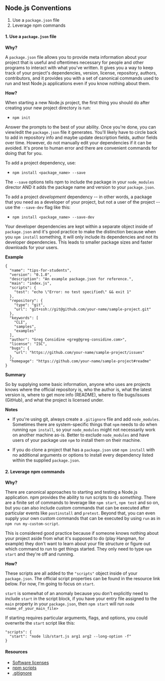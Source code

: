 ## Node.js Conventions

1. Use a `package.json` file
2. Leverage npm commands

#### 1. Use a `package.json` file

**Why?**

A `package.json` file allows you to provide meta information about your project that is useful
and oftentimes necessary for people and other programs to interact with what you've written. It 
gives you a way to keep track of your project's dependencies, version, license, repository, 
authors, contributors, and it provides you with a set of canonical commands used to run and 
test Node.js applications even if you know nothing about them.

**How?**

When starting a new Node.js project, the first thing you should do after creating your new 
project directory is run:

* `npm init`

Answer the prompts to the best of your ability.  Once you're done, you can view/edit the 
`package.json` file it generates.  You'll likely have to circle back to add in repository 
info and maybe update description fields, author fields over time.  However, do not manually 
edit your dependencies if it can be avoided.  It's prone to human error and there are convenient 
commands for doing that for you.

To add a project dependency, use:

* `npm install <package_name> --save`

The `--save` options tells npm to include the package in your `node_modules` director AND it
adds the package name and version to your `package.json`.

To add a project *development* dependency -- in other words, a package that you need as a 
developer of your project, but not a user of the project -- use the `--save-dev` flag like 
this:

* `npm install <package_name> --save-dev`

Your developer dependencies are kept within a separate object inside of `package.json` and it's 
good practice to make the distinction because when you `npm install` something, it will only 
include its dependencies and not its developer dependencies.  This leads to smaller package sizes
and faster downloads for your users.

**Example**

```
{
  "name": "tips-for-students",
  "version": "0.1.0",
  "description": "An example package.json for reference.",
  "main": "index.js",
  "scripts": {
    "test": "echo \"Error: no test specified\" && exit 1"
  },
  "repository": {
    "type": "git",
    "url": "git+ssh://git@github.com/your-name/sample-project.git"
  },
  "keywords": [
    "CLI",
    "samples",
    "examples"
  ],
  "author": "Greg Considine <greg@greg-considine.com>",
  "license": "ISC",
  "bugs": {
    "url": "https://github.com/your-name/sample-project/issues"
  },
  "homepage": "https://github.com/your-name/sample-project#readme"
}
```

**Summary**

So by supplying some basic information, anyone who uses are projects knows where the official
repository is, who the author is, what the latest version is, where to get more info (README), 
where to file bugs/issues (GitHub), and what the project is licensed under.

**Notes**

* If you're using git, always create a `.gitignore` file and add `node_modules`.  Sometimes there 
are system-specific things that `npm` needs to do when running `npm install`, so your `node_modules`
might not necessarily work on another machine as-is.  Better to exclude `node_modules` and have 
users of your package use `npm` to install them on their machine.

* If you do clone a project that has a `package.json` use `npm install` with no additional arguments 
or options to install every dependency listed within the supplied `package.json`.

#### 2. Leverage npm commands

**Why?**

There are canonical approaches to starting and testing a Node.js application.  npm provides the 
ability to run scripts to do *something*.  There are a finite set of commands to leverage like 
`npm start`, `npm test` and so on, but you can also include custom commands that can be executed 
after particular events like `postinstall` and `pretest`.  Beyond that, you can even supply your 
own custom commands that can be executed by using `run` as in `npm run my-custom-script`.

This is considered good practice because if someone knows nothing about your project aside from 
what it's supposed to do (play Hangman, for example) they don't want to learn about your file 
structure or figure out which command to run to get things started.  They only need to type
`npm start` and they're off and running.

**How?**

These scripts are all added to the `"scripts"` object inside of your `package.json`.  The official
script properties can be found in the resource link below.  For now, I'm going to focus on `start`.

`start` is somewhat of an anomaly because you don't explicitly need to include `start` in the 
script block, if you have your entry file assigned to the `main` property in your `package.json`, 
then `npm start` will run `node <name_of_your_main_file>`

If starting requires particular arguments, flags, and options, you could overwrite the `start` 
script like this:

```
"scripts": {
  "start": "node lib/start.js arg1 arg2 --long-option -f"
}
```

#### Resources

* [Software licenses](https://spdx.org/licenses/)
* [npm scripts](https://docs.npmjs.com/misc/scripts)
* [.gitignore](https://git-scm.com/docs/gitignore)

